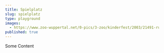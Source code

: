 ```yaml
---
title: Spielplatz
slug: spielplatz
type: playground
images:
  - https://www.zoo-wuppertal.net/0-pics/3-zoo/kinderfest/2003/21491-rutschroehre.jpg
published: true
---
```

Some Content
